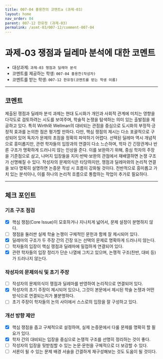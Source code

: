 ```yaml
---
title: 007-04 홍용찬의 코멘트a (과제-03) 
layout: home
nav_order: 04
parent: 007-12 한유정 (과제-03)
permalink: /asmt-03/007-12/comment-007-04
---
```


# 과제-03 쟁점과 딜레마 분석에 대한 코멘트

- 대상과제: `과제-03 쟁점과 딜레마 분석`
- 코멘트를 제공하는 학생: `007-04 홍용찬(작성자)` 
- 코멘트를 받는 학생: `007-12 한유정(코멘트를 받는 학생 이름)` 

---

## 코멘트

제출된 쟁점과 딜레마 분석 과제는 현대 도시화가 개인과 사회적 관계에 미치는 영향을 다각도로 검토하려는 시도를 보여주며, 학술적 논쟁을 탐색하는 의미 있는 출발점을 제공하고 있다. 특히 Wirth와 Wellman의 대비되는 관점을 중심으로 도시화의 부정적·긍정적 효과를 논의한 점은 평가할 만하다. 다만, 핵심 쟁점의 제시는 다소 포괄적으로 구성되어 있어 독자가 문제의 초점을 정확히 파악하기 어렵다. 선택된 딜레마 역시 개념적으로 흥미롭지만, 관련 학자들의 입장과의 연결이 다소 느슨하며, 학자 간 긴장관계나 반론 구조가 명확하게 드러나지 않는 인상을 준다. 이를 보완하기 위해, 중심 학자의 주장을 기준점으로 삼고, 나머지 입장들을 지지·반박·보완의 관점에서 재배열하면 논쟁 구조가 선명해질 수 있다. 작성자의 문제의식은 타당하지만, 쟁점과 딜레마와의 논리적 연결을 보다 명확히 설명하면 논증문 작성 시 흐름이 강화될 것이다. 전반적으로 흥미롭고 가치 있는 분석이나, 이를 하나의 논리적 흐름으로 통합하는 작업이 추가로 필요하다.

---

## 체크 포인트

### **기초 구조 점검**
- [x] 핵심 쟁점(Core Issue)이 모호하거나 지나치게 넓어서, 문제 설정이 분명하지 않다.
- [ ] 쟁점을 둘러싼 실제 학술 논쟁이 구체적인 문헌과 함께 잘 제시되어 있다.
- [x] 딜레마의 구조가 두 주장 간의 긴장 또는 선택의 문제로 명확하게 드러나지 않는다.
- [ ] 학자들의 입장이 핵심 쟁점과 딜레마에 밀접하게 연결되어 있다.
- [x] 관련 학자들의 입장 정리가 단순 나열에 그치고 있으며, 논쟁적 구조(찬반, 대비 등)가 드러나지 않는다.

### **작성자의 문제의식 및 초기 주장**
- [ ] 작성자의 문제의식이 쟁점과 딜레마를 반영하여 논리적으로 연결되어 있다.
- [x] 작성자의 초기 주장이 제시되어 있으나, 그것이 본문에서 제시된 학술 논쟁과 어떤 방식으로 연결되는지가 불분명하다.
- [ ] 초기 주장이 학자들의 논의 사이에서 스스로의 입장을 잘 구성하고 있다.

### **개선 방향 제안**
- [x] 핵심 쟁점을 좁고 구체적으로 설정하여, 실제 논증문에서 다룰 문제를 명확히 할 필요가 있다.
- [x] 학자 간의 대비되는 입장을 중심으로 논쟁적 구조를 선명히 정리하는 것이 좋다.
- [ ] 작성자의 입장을 뒷받침할 수 있는 논문·문헌을 구체적으로 더 보강할 수 있다.
- [ ] 서론이 될 수 있는 문제 배경 서술을 간결하게 재구성해보는 것도 도움이 될 것이다.
